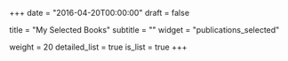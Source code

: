 +++
date = "2016-04-20T00:00:00"
draft = false

title = "My Selected Books"
subtitle = ""
widget = "publications_selected"

weight = 20
detailed_list = true
is_list = true
+++

